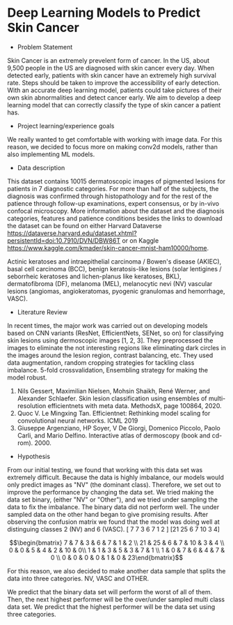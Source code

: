 # Deep Learning Models to Predict Skin Cancer
- Problem Statement

Skin Cancer is an extremely prevelent form of cancer. In the US, about 9,500 people in the US are diagnosed with skin cancer every day. When detected early, patients with skin cancer have an extremely high survival rate. Steps should be taken to improve the accessibility of early detection. With an accurate deep learning model, patients could take pictures of their own skin abnormalities and detect cancer early. We aim to develop a deep learning model that can correctly classify the type of skin cancer a patient has.

- Project learning/experience goals

We really wanted to get comfortable with working with image data. For this reason, we decided to focus more on making conv2d models, rather than also implementing ML models.

- Data description

This dataset contains 10015 dermatoscopic images of pigmented lesions for patients in 7 diagnostic categories. For more than half of the subjects, the diagnosis was confirmed through histopathology and for the rest of the patience through follow-up examinations, expert consensus, or by in-vivo confocal microscopy. More information about the dataset and the diagnosis categories, features and patience conditions besides the links to download the dataset can be found on either Harvard Dataverse https://dataverse.harvard.edu/dataset.xhtml?persistentId=doi:10.7910/DVN/DBW86T or on Kaggle https://www.kaggle.com/kmader/skin-cancer-mnist-ham10000/home.

Actinic keratoses and intraepithelial carcinoma / Bowen's disease (AKIEC),
basal cell carcinoma (BCC),
benign keratosis-like lesions (solar lentigines / seborrheic keratoses and lichen-planus like keratoses, BKL),
dermatofibroma (DF),
melanoma (MEL),
melanocytic nevi (NV)
vascular lesions (angiomas, angiokeratomas, pyogenic granulomas and hemorrhage, VASC).

- Literature Review

In recent times, the major work was carried out on developing models based on CNN variants (ResNet, EfficientNets,
SENet, so on) for classifying skin lesions using dermoscopic images [1, 2, 3]. They preprocessed the images
to eliminate the not interesting regions like eliminating dark circles in the images around the lesion region, contrast
balancing, etc. They used data augmentation, random cropping strategies for tackling class imbalance. 5-fold crossvalidation, Ensembling strategy for making the model robust.

1.  Nils Gessert, Maximilian Nielsen, Mohsin Shaikh, René Werner, and Alexander Schlaefer. Skin lesion classification using ensembles of multi-resolution efficientnets with meta data. MethodsX, page 100864, 2020.
2. Quoc V. Le Mingxing Tan. Efficientnet: Rethinking model scaling for convolutional neural networks. ICML 2019
3. Giuseppe Argenziano, HP Soyer, V De Giorgi, Domenico Piccolo, Paolo Carli, and Mario Delfino. Interactive
atlas of dermoscopy (book and cd-rom). 2000.

- Hypothesis

From our initial testing, we found that working with this data set was extremely difficult. Because the data is highly imbalance, our models would only predict images as "NV" (the dominant class). Therefore, we set out to improve the performance by changing the data set. We tried making the data set binary, (either "NV" or "Other"), and we tried under sampling the data to fix the imbalance. The binary data did not perform well. The under sampled data on the other hand began to give promising results. After observing the confusion matrix we found that the model was doing well at distinguing classes 2 (NV) and 6 (VASC).
[ 7  7 3 6  7  1 2 ]
[21 25 6 7 10  3  4]
   
$$\begin{bmatrix} 7 & 7 & 3 & 6 & 7 & 1 & 2 \\ 21 & 25 & 6 & 7 & 10 & 3 & 4 \\  0 & 0 &  5 & 4 & 2 & 10 & 0\\ 1 & 1 & 3 & 5 & 3 & 7 & 1 \\ 1 & 0 & 7 & 6 & 4 & 7 & 0 \\ 0 & 0 & 0 & 0 & 1 & 0 & 23\end{bmatrix}$$
                  
For this reason, we also decided to make another data sample that splits the data into three categories. NV, VASC and OTHER. 

We predict that the binary data set will perform the worst of all of them. Then, the next highest performer will be the over/under sampled multi class data set. We predict that the highest performer will be the data set using three categories. 
